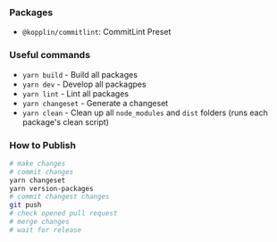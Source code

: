 ### Packages

- `@kopplin/commitlint`: CommitLint Preset

### Useful commands

- `yarn build` - Build all packages
- `yarn dev` - Develop all packagpes
- `yarn lint` - Lint all packages
- `yarn changeset` - Generate a changeset
- `yarn clean` - Clean up all `node_modules` and `dist` folders (runs each package's clean script)

### How to Publish

```bash
# make changes
# commit changes
yarn changeset
yarn version-packages
# commit changest changes
git push
# check opened pull request
# merge changes
# wait for release
```
